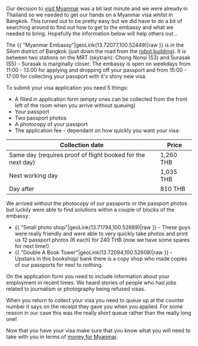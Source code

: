 Our decision to [visit Myanmar](/blog/2013-05-15/burma-into-the-south/) was a bit last minute and we were already in Thailand so we needed to get our hands on a Myanmar visa whilst in Bangkok. This turned out to be pretty easy but we did have to do a bit of searching around to find out how to get to the embassy and what we needed to bring. Hopefully the information below will help others out...

The {{ "Myanmar Embassy"|geoLink(13.72077,100.52449)|raw }} is in the Silom district of Bangkok (just down the road from the [robot building](http://www.flickr.com/photos/vitch/8709491872/in/set-72157633405886159)). It is between two stations on the MRT (skytrain): Chong Nonsi (S3) and Surasak (S5) - Surasak is marginally closer. The embassy is open on weekdays from 11:00 - 13:00 for applying and dropping off your passport and from 15:00 - 17:00 for collecting your passport with it's shiny new visa.

To submit your visa application you need 5 things:

 * A filled in application form (empty ones can be collected from the front left of the room when you arrive without queuing)
 * Your passport
 * Two passport photos
 * A photocopy of your passport
 * The application fee - dependant on how quickly you want your visa:
  
| Collection date | Price |
| --------------- | ----- |
| Same day (requires proof of flight booked for the next day) | 1,260 THB |
| Next working day | 1,035 THB |
| Day after | 810 THB |

We arrived without the photocopy of our passports or the passport photos but luckily were able to find solutions within a couple of blocks of the embassy:

 * {{ "Small photo shop"|geoLink(13.71794,100.52689)|raw }} - These guys were really friendly and were able to very quickly take photos and print us 12 passport photos (6 each) for 240 THB (now we have some spares for next time!)
 * {{ "Double A Book Tower"|geoLink(13.72094,100.52608)|raw }} - Upstairs in this bookshop/ bank there is a copy shop who made copies of our passports for next to nothing.

On the application form you need to include information about your employment in recent times. We heard stories of people who had jobs related to journalism or photography being refused visas.

When you return to collect your visa you need to queue up at the counter number it says on the receipt they gave you when you applied. For some reason in our case this was the really short queue rather than the really long one!

Now that you have your visa make sure that you know what you will need to take with you in terms of [money for Myanmar](/travel-tips/myanmar/money-in-myanmar/).